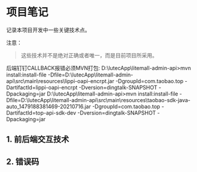 # 项目笔记

记录本项目开发中一些关键技术点。

注意：
> 这些技术并不是绝对正确或者唯一，而是目前项目所采用。

后端钉钉CALLBACK报错必须MVN打包:
D:\lutecApp\litemall-admin-api>mvn install:install-file -Dfile=D:\lutecApp\litemall-admin-api\src\main\resources\lippi-oapi-encrpt.jar -DgroupId=com.taobao.top -DartifactId=lippi-oapi-encrpt -Dversion=dingtalk-SNAPSHOT -Dpackaging=jar
D:\lutecApp\litemall-admin-api>mvn install:install-file -Dfile=D:\lutecApp\litemall-admin-api\src\main\resources\taobao-sdk-java-auto_1479188381469-20210716.jar -DgroupId=com.taobao.top -DartifactId=top-api-sdk-dev -Dversion=dingtalk-SNAPSHOT -Dpackaging=jar
## 1. 前后端交互技术

## 2. 错误码
